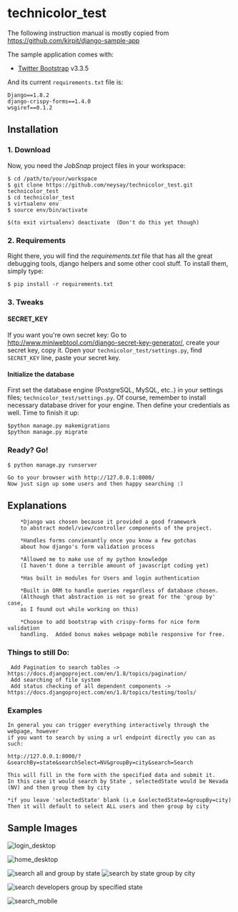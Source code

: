 # technicolor_test

The following instruction manual is mostly copied from 
https://github.com/kirpit/django-sample-app

The sample application comes with:
* [Twitter Bootstrap](http://getbootstrap.com/) v3.3.5

And its current `requirements.txt` file is:

```
Django==1.8.2
django-crispy-forms==1.4.0
wsgiref==0.1.2
```

## Installation

### 1. Download
Now, you need the *JobSnap* project files in your workspace:

    $ cd /path/to/your/workspace
    $ git clone https://github.com/neysay/technicolor_test.git technicolor_test
    $ cd technicolor_test
    $ virtualenv env
    $ source env/bin/activate
    
    $(to exit virtualenv) deactivate  (Don't do this yet though)

### 2. Requirements
Right there, you will find the *requirements.txt* file that has all the great debugging tools, django helpers and some other cool stuff. To install them, simply type:

`$ pip install -r requirements.txt`

### 3. Tweaks

#### SECRET_KEY
If you want you're own secret key:
Go to <http://www.miniwebtool.com/django-secret-key-generator/>, create your secret key, copy it. Open your `technicolor_test/settings.py`, find `SECRET_KEY` line, paste your secret key.


#### Initialize the database
First set the database engine (PostgreSQL, MySQL, etc..) in your settings files; `technicolor_test/settings.py`. Of course, remember to install necessary database driver for your engine. Then define your credentials as well. Time to finish it up:

    $python manage.py makemigrations
    $python manage.py migrate

### Ready? Go!
```
$ python manage.py runserver
```
    Go to your browser with http://127.0.0.1:8000/
    Now just sign up some users and then happy searching :)

## Explanations
```
    *Django was chosen because it provided a good framework 
    to abstract model/view/controller components of the project. 

    *Handles forms convienantly once you know a few gotchas 
    about how django's form validation process

    *Allowed me to make use of my python knowledge 
    (I haven't done a terrible amount of javascript coding yet)

    *Has built in modules for Users and login authentication

    *Built in ORM to handle queries regardless of database chosen.  
    (Although that abstraction is not so great for the 'group by' case, 
    as I found out while working on this)
    
    *Choose to add bootstrap with crispy-forms for nice form validation
    handling.  Added bonus makes webpage mobile responsive for free.
```


### Things to still Do:
     Add Pagination to search tables -> https://docs.djangoproject.com/en/1.8/topics/pagination/
     Add searching of file system
     Add status checking of all dependent components -> https://docs.djangoproject.com/en/1.8/topics/testing/tools/


### Examples
```
In general you can trigger everything interactively through the webpage, however
if you want to search by using a url endpoint directly you can as such:

http://127.0.0.1:8000/?&searchBy=state&searchSelect=NV&groupBy=city&search=Search

This will fill in the form with the specified data and submit it.
In this case it would search by State , selectedState would be Nevada (NV) and then group them by city

*if you leave 'selectedState' blank (i.e &selectedState=&groupBy=city)  Then it will default to select ALL users and then group by city
```

## Sample Images
![login_desktop](sample_images/login_signup.png)

![home_desktop](sample_images/home_desktop.png)

![search all and group by state](sample_images/search_all_groupby_state.png)
![search by state group by city](sample_images/search_state.png)

![search developers group by specified state](sample_images/search_developer.png)

![search_mobile](sample_images/search_mobile.png)
